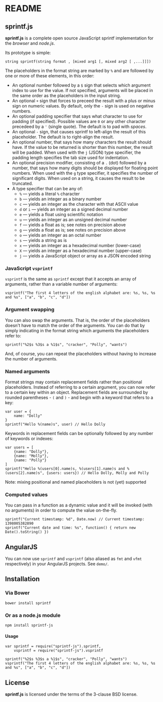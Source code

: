 # README

## sprintf.js

**sprintf.js** is a complete open source JavaScript sprintf implementation for the _browser_ and _node.js_.

Its prototype is simple:

```text
string sprintf(string format , [mixed arg1 [, mixed arg2 [ ,...]]])
```

The placeholders in the format string are marked by `%` and are followed by one or more of these elements, in this order:

* An optional number followed by a `$` sign that selects which argument index to use for the value. If not specified, arguments will be placed in the same order as the placeholders in the input string.
* An optional `+` sign that forces to preceed the result with a plus or minus sign on numeric values. By default, only the `-` sign is used on negative numbers.
* An optional padding specifier that says what character to use for padding \(if specified\). Possible values are `0` or any other character precedeed by a `'` \(single quote\). The default is to pad with _spaces_.
* An optional `-` sign, that causes sprintf to left-align the result of this placeholder. The default is to right-align the result.
* An optional number, that says how many characters the result should have. If the value to be returned is shorter than this number, the result will be padded. When used with the `j` \(JSON\) type specifier, the padding length specifies the tab size used for indentation.
* An optional precision modifier, consisting of a `.` \(dot\) followed by a number, that says how many digits should be displayed for floating point numbers. When used with the `g` type specifier, it specifies the number of significant digits. When used on a string, it causes the result to be truncated.
* A type specifier that can be any of:
  * `%` — yields a literal `%` character
  * `b` — yields an integer as a binary number
  * `c` — yields an integer as the character with that ASCII value
  * `d` or `i` — yields an integer as a signed decimal number
  * `e` — yields a float using scientific notation
  * `u` — yields an integer as an unsigned decimal number
  * `f` — yields a float as is; see notes on precision above
  * `g` — yields a float as is; see notes on precision above
  * `o` — yields an integer as an octal number
  * `s` — yields a string as is
  * `x` — yields an integer as a hexadecimal number \(lower-case\)
  * `X` — yields an integer as a hexadecimal number \(upper-case\)
  * `j` — yields a JavaScript object or array as a JSON encoded string

### JavaScript `vsprintf`

`vsprintf` is the same as `sprintf` except that it accepts an array of arguments, rather than a variable number of arguments:

```text
vsprintf("The first 4 letters of the english alphabet are: %s, %s, %s and %s", ["a", "b", "c", "d"])
```

### Argument swapping

You can also swap the arguments. That is, the order of the placeholders doesn't have to match the order of the arguments. You can do that by simply indicating in the format string which arguments the placeholders refer to:

```text
sprintf("%2$s %3$s a %1$s", "cracker", "Polly", "wants")
```

And, of course, you can repeat the placeholders without having to increase the number of arguments.

### Named arguments

Format strings may contain replacement fields rather than positional placeholders. Instead of referring to a certain argument, you can now refer to a certain key within an object. Replacement fields are surrounded by rounded parentheses - `(` and `)` - and begin with a keyword that refers to a key:

```text
var user = {
    name: "Dolly"
}
sprintf("Hello %(name)s", user) // Hello Dolly
```

Keywords in replacement fields can be optionally followed by any number of keywords or indexes:

```text
var users = [
    {name: "Dolly"},
    {name: "Molly"},
    {name: "Polly"}
]
sprintf("Hello %(users[0].name)s, %(users[1].name)s and %(users[2].name)s", {users: users}) // Hello Dolly, Molly and Polly
```

Note: mixing positional and named placeholders is not \(yet\) supported

### Computed values

You can pass in a function as a dynamic value and it will be invoked \(with no arguments\) in order to compute the value on-the-fly.

```text
sprintf("Current timestamp: %d", Date.now) // Current timestamp: 1398005382890
sprintf("Current date and time: %s", function() { return new Date().toString() })
```

## AngularJS

You can now use `sprintf` and `vsprintf` \(also aliased as `fmt` and `vfmt` respectively\) in your AngularJS projects. See `demo/`.

## Installation

### Via Bower

```text
bower install sprintf
```

### Or as a node.js module

```text
npm install sprintf-js
```

#### Usage

```text
var sprintf = require("sprintf-js").sprintf,
    vsprintf = require("sprintf-js").vsprintf

sprintf("%2$s %3$s a %1$s", "cracker", "Polly", "wants")
vsprintf("The first 4 letters of the english alphabet are: %s, %s, %s and %s", ["a", "b", "c", "d"])
```

## License

**sprintf.js** is licensed under the terms of the 3-clause BSD license.

